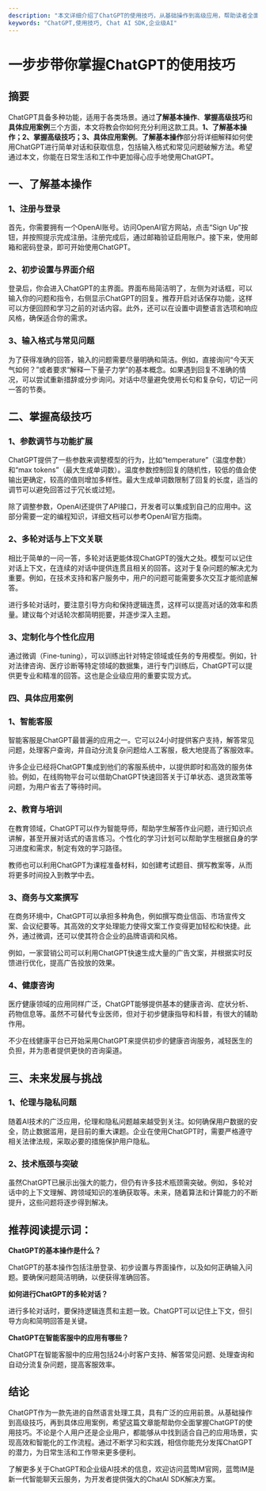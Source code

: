 ```yaml
---
description: "本文详细介绍了ChatGPT的使用技巧，从基础操作到高级应用，帮助读者全面掌握这款强大工具。"
keywords: "ChatGPT,使用技巧, Chat AI SDK,企业级AI"
---
```

# 一步步带你掌握ChatGPT的使用技巧

## 摘要

ChatGPT具备多种功能，适用于各类场景。通过**了解基本操作**、**掌握高级技巧**和**具体应用案例**三个方面，本文将教会你如何充分利用这款工具。**1、了解基本操作；2、掌握高级技巧；3、具体应用案例**。**了解基本操作**部分将详细解释如何使用ChatGPT进行简单对话和获取信息，包括输入格式和常见问题破解方法。希望通过本文，你能在日常生活和工作中更加得心应手地使用ChatGPT。

## 一、了解基本操作

### 1、注册与登录

首先，你需要拥有一个OpenAI账号。访问OpenAI官方网站，点击“Sign Up”按钮，并按照提示完成注册。注册完成后，通过邮箱验证启用账户。接下来，使用邮箱和密码登录，即可开始使用ChatGPT。

### 2、初步设置与界面介绍

登录后，你会进入ChatGPT的主界面。界面布局简洁明了，左侧为对话框，可以输入你的问题和指令，右侧显示ChatGPT的回复。推荐开启对话保存功能，这样可以方便回顾和学习之前的对话内容。此外，还可以在设置中调整语言选项和响应风格，确保适合你的需求。

### 3、输入格式与常见问题

为了获得准确的回答，输入的问题需要尽量明确和简洁。例如，直接询问“今天天气如何？”或者要求“解释一下量子力学”的基本概念。如果遇到回复不准确的情况，可以尝试重新措辞或分步询问。对话中尽量避免使用长句和复杂句，切记一问一答的节奏。

## 二、掌握高级技巧

### 1、参数调节与功能扩展

ChatGPT提供了一些参数来调整模型的行为，比如“temperature”（温度参数）和“max tokens”（最大生成单词数）。温度参数控制回复的随机性，较低的值会使输出更确定，较高的值则增加多样性。最大生成单词数限制了回复的长度，适当的调节可以避免回答过于冗长或过短。

除了调整参数，OpenAI还提供了API接口，开发者可以集成到自己的应用中。这部分需要一定的编程知识，详细文档可以参考OpenAI官方指南。

### 2、多轮对话与上下文关联

相比于简单的一问一答，多轮对话更能体现ChatGPT的强大之处。模型可以记住对话上下文，在连续的对话中提供连贯且相关的回答。这对于复杂问题的解决尤为重要。例如，在技术支持和客户服务中，用户的问题可能需要多次交互才能彻底解答。

进行多轮对话时，要注意引导方向和保持逻辑连贯，这样可以提高对话的效率和质量。建议每个对话轮次都简明扼要，并逐步深入主题。

### 3、定制化与个性化应用

通过微调（Fine-tuning），可以训练出针对特定领域或任务的专用模型。例如，针对法律咨询、医疗诊断等特定领域的数据集，进行专门训练后，ChatGPT可以提供更专业和精准的回答。这也是企业级应用的重要实现方式。

### 四、具体应用案例

### 1、智能客服

智能客服是ChatGPT最普遍的应用之一。它可以24小时提供客户支持，解答常见问题，处理客户查询，并自动分流复杂问题给人工客服，极大地提高了客服效率。

许多企业已经将ChatGPT集成到他们的客服系统中，以提供即时和高效的服务体验。例如，在线购物平台可以借助ChatGPT快速回答关于订单状态、退货政策等问题，为用户省去了等待时间。

### 2、教育与培训

在教育领域，ChatGPT可以作为智能导师，帮助学生解答作业问题，进行知识点讲解，甚至开展对话式的语言练习。个性化的学习计划可以帮助学生根据自身的学习进度和需求，制定有效的学习路径。

教师也可以利用ChatGPT为课程准备材料，如创建考试题目、撰写教案等，从而将更多时间投入到教学中去。

### 3、商务与文案撰写

在商务环境中，ChatGPT可以承担多种角色，例如撰写商业信函、市场宣传文案、会议纪要等。其高效的文字处理能力使得文案工作变得更加轻松和快捷。此外，通过微调，还可以使其符合企业的品牌语调和风格。

例如，一家营销公司可以利用ChatGPT快速生成大量的广告文案，并根据实时反馈进行优化，提高广告投放的效果。

### 4、健康咨询

医疗健康领域的应用同样广泛，ChatGPT能够提供基本的健康咨询、症状分析、药物信息等。虽然不可替代专业医师，但对于初步健康指导和科普，有很大的辅助作用。

不少在线健康平台已开始采用ChatGPT来提供初步的健康咨询服务，减轻医生的负担，并为患者提供更快的咨询渠道。

## 三、未来发展与挑战

### 1、伦理与隐私问题

随着AI技术的广泛应用，伦理和隐私问题越来越受到关注。如何确保用户数据的安全，防止数据滥用，是目前的重大课题。企业在使用ChatGPT时，需要严格遵守相关法律法规，采取必要的措施保护用户隐私。

### 2、技术瓶颈与突破

虽然ChatGPT已展示出强大的能力，但仍有许多技术瓶颈需突破。例如，多轮对话中的上下文理解、跨领域知识的准确获取等。未来，随着算法和计算能力的不断提升，这些问题将逐步得到解决。

## 推荐阅读提示词：

**ChatGPT的基本操作是什么？**

ChatGPT的基本操作包括注册登录、初步设置与界面操作，以及如何正确输入问题。要确保问题简洁明确，以便获得准确回答。

**如何进行ChatGPT的多轮对话？**

进行多轮对话时，要保持逻辑连贯和主题一致。ChatGPT可以记住上下文，但引导方向和简明回答是关键。

**ChatGPT在智能客服中的应用有哪些？**

ChatGPT在智能客服中的应用包括24小时客户支持、解答常见问题、处理查询和自动分流复杂问题，提高客服效率。

## 结论

ChatGPT作为一款先进的自然语言处理工具，具有广泛的应用前景。从基础操作到高级技巧，再到具体应用案例，希望这篇文章能帮助你全面掌握ChatGPT的使用技巧。不论是个人用户还是企业用户，都能够从中找到适合自己的应用场景，实现高效和智能化的工作流程。通过不断学习和实践，相信你能充分发挥ChatGPT的潜力，为日常生活和工作带来更多便利。

了解更多关于ChatGPT和企业级AI技术的信息，欢迎访问蓝莺IM官网，蓝莺IM是新一代智能聊天云服务，为开发者提供强大的ChatAI SDK解决方案。
